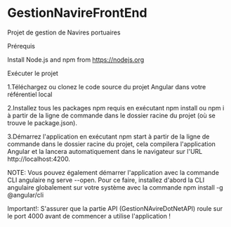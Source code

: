 # GestionNavireFrontEnd
Projet de gestion de Navires portuaires

Prérequis



Install Node.js and npm from https://nodejs.org


Exécuter le projet

1.Téléchargez ou clonez le code source du projet Angular dans votre référentiel local



2.Installez tous les packages npm requis en exécutant npm install ou npm i à partir de la ligne de commande dans le dossier racine du projet (où se trouve le package.json).




3.Démarrez l'application en exécutant npm start à partir de la ligne de commande dans le dossier racine du projet, cela compilera l'application Angular et la lancera automatiquement dans le navigateur sur l'URL http://localhost:4200.


NOTE: Vous pouvez également démarrer l'application avec la commande CLI angulaire ng serve --open. Pour ce faire, installez d'abord la CLI angulaire globalement sur votre système avec la commande npm install -g @angular/cli



Important!: S'assurer que la partie API (GestionNAvireDotNetAPI) roule sur le port 4000 avant de commencer a utilise l'application !
